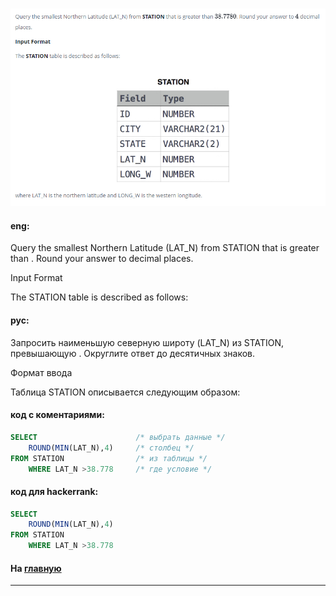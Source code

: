 ### 

<img src="./art/38.png" alt="solution" >

#### eng:
Query the smallest Northern Latitude (LAT_N) from STATION that is greater than . Round your answer to  decimal places.

Input Format

The STATION table is described as follows:


#### рус:
Запросить наименьшую северную широту (LAT_N) из STATION, превышающую . Округлите ответ до десятичных знаков.

Формат ввода

Таблица STATION описывается следующим образом:


#### код с коментариями:
```sql
SELECT                      /* выбрать данные */
    ROUND(MIN(LAT_N),4)     /* столбец */ 
FROM STATION                /* из таблицы */
    WHERE LAT_N >38.778     /* где условие */
```

#### код для hackerrank:
```sql
SELECT 
    ROUND(MIN(LAT_N),4) 
FROM STATION 
    WHERE LAT_N >38.778
```


#### На [главную](https://github.com/BEPb/hackerrank_sql#readme)

---